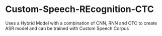 # Custom-Speech-REcognition-CTC
Uses a Hybrid Model with a combination of CNN, RNN and CTC to create ASR model and can be trained with Custom Speech Corpus
